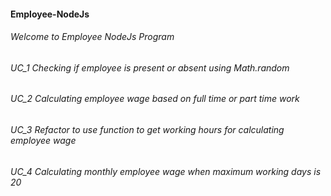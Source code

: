 #### Employee-NodeJs

###### Welcome to Employee NodeJs Program

###### UC_1 Checking if employee is present or absent using Math.random

###### UC_2 Calculating employee wage based on full time or part time work

###### UC_3 Refactor to use function to get working hours for calculating employee wage

###### UC_4 Calculating monthly employee wage when maximum working days is 20